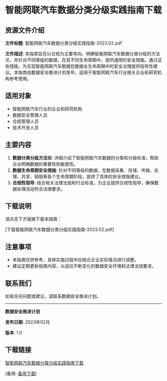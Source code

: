 # 智能网联汽车数据分类分级实践指南下载

## 资源文件介绍

**文件标题**: 智能网联汽车数据分类分级实践指南-2023.02.pdf

**文件描述**: 
本指南旨在以合规为主要导向，明确智能网联汽车数据分类分级的方法论，并针对不同等级的数据，在其不同生命周期中，提供通用的安全措施。通过这些措施，为实现智能网联汽车数据在数据全生命周期中的安全治理提供指导性建议。本指南由数据安全推进计划发布，适用于智能网联汽车行业相关企业和研究机构参考使用。

## 适用对象

- 智能网联汽车行业的企业和研究机构
- 数据安全管理人员
- 合规管理人员
- 技术开发人员

## 主要内容

1. **数据分类分级方法论**: 详细介绍了智能网联汽车数据的分类和分级标准，帮助企业明确数据的重要性和敏感性。
2. **数据生命周期安全措施**: 针对不同等级的数据，在数据采集、存储、传输、处理、共享、销毁等各个生命周期阶段，提供了具体的安全措施建议。
3. **合规性指导**: 结合相关法律法规和行业标准，为企业提供合规性指导，确保数据处理活动符合法律要求。

## 下载说明

请点击下方链接下载本指南：

[下载智能网联汽车数据分类分级实践指南-2023.02.pdf]

## 注意事项

- 本指南仅供参考，具体实施过程中应结合企业实际情况进行调整。
- 建议定期更新指南内容，以适应不断变化的数据安全环境和法律法规要求。

## 联系我们

如有任何问题或建议，请联系数据安全推进计划。

---

**数据安全推进计划**

**发布日期**: 2023年02月

**版本**: 1.0

## 下载链接
[智能网联汽车数据分类分级实践指南下载](https://pan.quark.cn/s/24476561ad87) 

(备用: [备用下载](https://pan.baidu.com/s/1Lzv3INXxJMpSno9hQWHsaA?pwd=1234))
